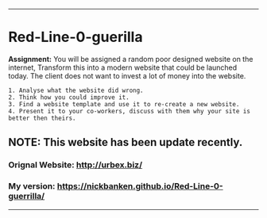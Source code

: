 ___
# Red-Line-0-guerilla

**Assignment:** You will be assigned a random poor designed website on the internet,
Transform this into a modern website that could be launched today.
The client does not want to invest a lot of money into the website.

````
1. Analyse what the website did wrong.
2. Think how you could improve it.
3. Find a website template and use it to re-create a new website.
4. Present it to your co-workers, discuss with them why your site is better then theirs.
````

## NOTE: This website has been update recently.
### Orignal Website: http://urbex.biz/

### My version: https://nickbanken.github.io/Red-Line-0-guerrilla/

___
